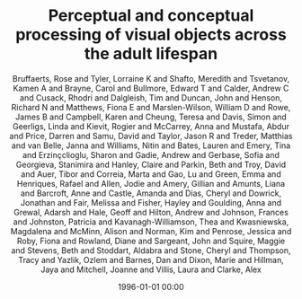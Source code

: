---
layout: post
title: Perceptual and conceptual processing of visual objects across the adult lifespan

date: 1996-01-01 00:00
author: Bruffaerts, Rose and Tyler, Lorraine K and Shafto, Meredith and Tsvetanov, Kamen A and Brayne, Carol and Bullmore, Edward T and Calder, Andrew C and Cusack, Rhodri and Dalgleish, Tim and Duncan, John and Henson, Richard N and Matthews, Fiona E and Marslen-Wilson, William D and Rowe, James B and Campbell, Karen and Cheung, Teresa and Davis, Simon and Geerligs, Linda and Kievit, Rogier and McCarrey, Anna and Mustafa, Abdur and Price, Darren and Samu, David and Taylor, Jason R and Treder, Matthias and van Belle, Janna and Williams, Nitin and Bates, Lauren and Emery, Tina and Erzinçclioglu, Sharon and Gadie, Andrew and Gerbase, Sofia and Georgieva, Stanimira and Hanley, Claire and Parkin, Beth and Troy, David and Auer, Tibor and Correia, Marta and Gao, Lu and Green, Emma and Henriques, Rafael and Allen, Jodie and Amery, Gillian and Amunts, Liana and Barcroft, Anne and Castle, Amanda and Dias, Cheryl and Dowrick, Jonathan and Fair, Melissa and Fisher, Hayley and Goulding, Anna and Grewal, Adarsh and Hale, Geoff and Hilton, Andrew and Johnson, Frances and Johnston, Patricia and Kavanagh-Williamson, Thea and Kwasniewska, Magdalena and McMinn, Alison and Norman, Kim and Penrose, Jessica and Roby, Fiona and Rowland, Diane and Sargeant, John and Squire, Maggie and Stevens, Beth and Stoddart, Aldabra and Stone, Cheryl and Thompson, Tracy and Yazlik, Ozlem and Barnes, Dan and Dixon, Marie and Hillman, Jaya and Mitchell, Joanne and Villis, Laura and Clarke, Alex
journal: Scientific Reports

link: https://doi.org/10.1038/s41598-019-50254-5

year: 2019
---
